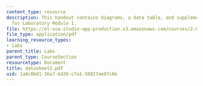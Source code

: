 ```yaml
---
content_type: resource
description: This handout contains diagrams, a data table, and supplementary notes
  for Laboratory Module 1.
file: https://ol-ocw-studio-app-production.s3.amazonaws.com/courses/2-002-mechanics-and-materials-ii-spring-2004/1a8c0b0136a76426c7a158827ae87c6b_datasheet2.pdf
file_type: application/pdf
learning_resource_types:
- Labs
parent_title: Labs
parent_type: CourseSection
resourcetype: Document
title: datasheet2.pdf
uid: 1a8c0b01-36a7-6426-c7a1-58827ae87c6b
---
```

